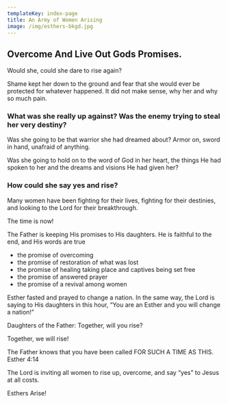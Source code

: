 ```yaml
---
templateKey: index-page
title: An Army of Women Arising
image: /img/esthers-bkgd.jpg
---
```

## Overcome And Live Out Gods Promises.

Would she, could she dare to rise again?

Shame kept her down to the ground and fear that she would ever be protected for whatever happened. It did not make sense, why her and why so much pain. 

### What was she really up against?  Was the enemy trying to steal her very destiny?

Was she going to be that warrior she had dreamed about? Armor on, sword in hand, unafraid of anything.

Was she going to hold on to the word of God in her heart, the things He had spoken to her and the dreams and visions He had given her?

### How could she say yes and rise?

Many women have been fighting for their lives, fighting for their destinies, and looking to the Lord for their breakthrough.

The time is now!

The Father is keeping His promises to His daughters. He is faithful to the end, and His words are true

* the promise of overcoming 
* the promise of restoration of what was lost 
* the promise of healing taking place and captives being set free  
* the promise of answered prayer 
* the promise of a revival among women 



Esther fasted and prayed to change a nation. In the same way, the Lord is saying to His daughters in this hour, “You are an Esther and you will change a nation!”

Daughters of the Father: Together, will you rise?

Together, we will rise!

The Father knows that you have been called FOR SUCH A  TIME AS THIS.  Esther 4:14

The Lord is inviting all women to rise up, overcome, and say “yes” to Jesus at all costs.

Esthers Arise!
